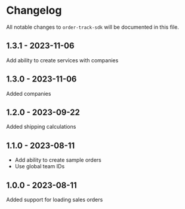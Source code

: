 # Changelog

All notable changes to `order-track-sdk` will be documented in this file.

## 1.3.1 - 2023-11-06

Add ability to create services with companies

## 1.3.0 - 2023-11-06

Added companies

## 1.2.0 - 2023-09-22

Added shipping calculations

## 1.1.0 - 2023-08-11

- Add ability to create sample orders
- Use global team IDs

## 1.0.0 - 2023-08-11

Added support for loading sales orders
